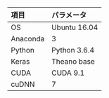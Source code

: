 項目|パラメータ
:---|:---  
OS|Ubuntu 16.04
Anaconda|3
Python|Python 3.6.4
Keras| Theano base
CUDA|CUDA 9.1 
cuDNN|7
